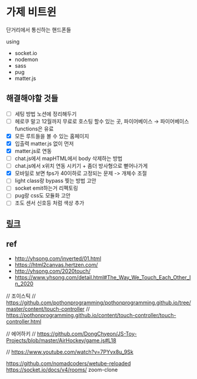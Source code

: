 # 가제 비트윈

단거리에서 통신하는 핸드폰들

using

- socket.io
- nodemon
- sass
- pug
- matter.js

## 해결해야할 것들

- [ ] 세팅 방법 노션에 정리해두기
- [ ] 헤로쿠 말고 12월까지 무료로 호스팅 할수 있는 곳, 파이어베이스 → 파이어베이스 functions은 유료
- [x] 모든 루트들을 볼 수 있는 홈페이지
- [x] 입출력 matter.js 없이 먼저
- [x] matter.js로 연동
- [ ] chat.js에서 mapHTML에서 body 삭제하는 방법
- [ ] chat.js에서 x위치 연동 시키기 + 좀더 방사형으로 뻗어나가게
- [x] 모바일로 보면 fps가 40이하로 고정되는 문제 -> 개체수 조절
- [ ] light class랑 bypass 찢는 방법 고안
- [ ] socket emit하는거 리펙토링
- [ ] pug랑 css도 모듈화 고안
- [ ] 조도 센서 신호등 처럼 색상 추가

## [링크](https://between-gz.herokuapp.com/)

## ref

- http://yhsong.com/inverted/01.html
- https://html2canvas.hertzen.com/
- http://yhsong.com/2020touch/
- https://www.yhsong.com/detail.html#The_Way_We_Touch_Each_Other_In_2020

// 조이스틱
// https://github.com/pothonprogramming/pothonprogramming.github.io/tree/master/content/touch-controller
// https://pothonprogramming.github.io/content/touch-controller/touch-controller.html

// 에어하키
// https://github.com/DongChyeon/JS-Toy-Projects/blob/master/AirHockey/game.js#L18

// https://www.youtube.com/watch?v=7PYvx8u_9Sk

https://github.com/nomadcoders/wetube-reloaded
https://socket.io/docs/v4/rooms/
zoom-clone
